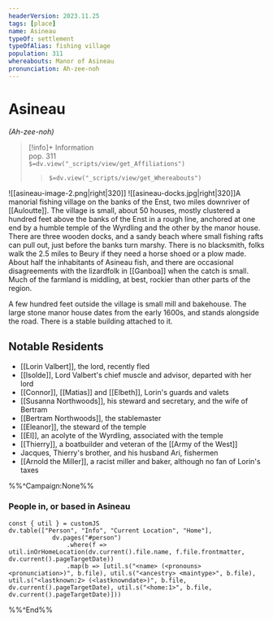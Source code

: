 ```yaml
---
headerVersion: 2023.11.25
tags: [place]
name: Asineau
typeOf: settlement
typeOfAlias: fishing village
population: 311
whereabouts: Manor of Asineau
pronunciation: Ah-zee-noh
---
```

# Asineau
*(Ah-zee-noh)*
>[!info]+ Information  
> pop. 311  
> `$=dv.view("_scripts/view/get_Affiliations")`  
>> `$=dv.view("_scripts/view/get_Whereabouts")`

![[asineau-image-2.png|right|320]] ![[asineau-docks.jpg|right|320]]A manorial fishing village on the banks of the Enst, two miles downriver of [[Auloutte]]. The village is small, about 50 houses, mostly clustered a hundred feet above the banks of the Enst in a rough line, anchored at one end by a humble temple of the Wyrdling and the other by the manor house. There are three wooden docks, and a sandy beach where small fishing rafts can pull out, just before the banks turn marshy. There is no blacksmith, folks walk the 2.5 miles to Beury if they need a horse shoed or a plow made. About half the inhabitants of Asineau fish, and there are occasional disagreements with the lizardfolk in [[Ganboa]] when the catch is small. Much of the farmland is middling, at best, rockier than other parts of the region.

A few hundred feet outside the village is small mill and bakehouse. The large stone manor house dates from the early 1600s, and stands alongside the road. There is a stable building attached to it. 

## Notable Residents

* [[Lorin Valbert]], the lord, recently fled
* [[Isolde]], Lord Valbert's chief muscle and advisor, departed with her lord
* [[Connor]], [[Matias]] and [[Elbeth]], Lorin's guards and valets
* [[Susanna Northwoods]], his steward and secretary, and the wife of Bertram
* [[Bertram Northwoods]], the stablemaster
* [[Eleanor]], the steward of the temple
* [[El]], an acolyte of the Wyrdling, associated with the temple
* [[Thierry]], a boatbuilder and veteran of the [[Army of the West]]
* Jacques, Thierry's brother, and his husband Ari, fishermen
* [[Arnold the Miller]], a racist miller and baker, although no fan of Lorin's taxes

%%^Campaign:None%%
### People in, or based in Asineau
```dataviewjs
const { util } = customJS
dv.table(["Person", "Info", "Current Location", "Home"], 
			dv.pages("#person")
				.where(f => util.inOrHomeLocation(dv.current().file.name, f.file.frontmatter, dv.current().pageTargetDate))				
				.map(b => [util.s("<name> (<pronouns> <pronunciation>)", b.file), util.s("<ancestry> <maintype>", b.file), util.s("<lastknown:2> (<lastknowndate>)", b.file, dv.current().pageTargetDate), util.s("<home:1>", b.file, dv.current().pageTargetDate)]))
```
%%^End%%